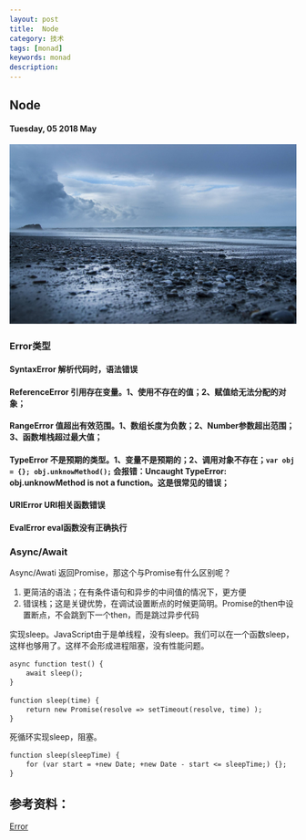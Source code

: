 ```yaml
---
layout: post
title:  Node
category: 技术
tags: [monad]
keywords: monad
description:
---
```


##  Node

#### Tuesday, 05 2018 May

![ubunut](/../../assets/img/tech/2018/Beach_by_Renato_Giordanelli.jpg)

### Error类型

#### SyntaxError 解析代码时，语法错误

#### ReferenceError 引用存在变量。1、使用不存在的值；2、赋值给无法分配的对象；

#### RangeError 值超出有效范围。1、数组长度为负数；2、Number参数超出范围；3、函数堆栈超过最大值；

#### TypeError 不是预期的类型。1、变量不是预期的；2、调用对象不存在；`var obj = {}; obj.unknowMethod();` 会报错：Uncaught TypeError: obj.unknowMethod is not a function。这是很常见的错误；

#### URIError URI相关函数错误

#### EvalError eval函数没有正确执行

### Async/Await

Async/Awati 返回Promise，那这个与Promise有什么区别呢？

1. 更简洁的语法；在有条件语句和异步的中间值的情况下，更方便
2. 错误栈；这是关键优势，在调试设置断点的时候更简明。Promise的then中设置断点，不会跳到下一个then，而是跳过异步代码

实现sleep。JavaScript由于是单线程，没有sleep。我们可以在一个函数sleep，这样也够用了。这样不会形成进程阻塞，没有性能问题。

````
async function test() {
    await sleep();
}

function sleep(time) {
    return new Promise(resolve => setTimeout(resolve, time) );
}

````

死循环实现sleep，阻塞。

````
function sleep(sleepTime) {
    for (var start = +new Date; +new Date - start <= sleepTime;) {};
}

````


## 参考资料：

[Error](https://developer.mozilla.org/zh-CN/docs/Web/JavaScript/Reference/Global_Objects/Error)
